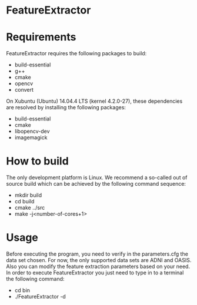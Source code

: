 FeatureExtractor
=========

# Requirements

FeatureExtractor requires the following packages to build:
  
  * build-essential
  * g++
  * cmake
  * opencv
  * convert

On Xubuntu (Ubuntu) 14.04.4 LTS (kernel 4.2.0-27), these dependencies are
resolved by installing the following packages:
  
  - build-essential
  - cmake
  - libopencv-dev
  - imagemagick

# How to build

The only development platform is Linux. We recommend a so-called out of source
build which can be achieved by the following command sequence:
  
  - mkdir build
  - cd build
  - cmake ../src
  - make -j\<number-of-cores+1\>

# Usage

Before executing the program, you need to verify in the parameters.cfg the
data set chosen. For now, the only supported data sets are ADNI and OASIS. Also
you can modify the feature extraction parameters based on your need. In order to
execute FeatureExtractor you just need to type in to a terminal the following command:

  - cd bin
  - ./FeatureExtractor -d <directory-root>

